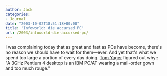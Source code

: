 ```yaml
---
author: Jack
categories:
- Journal
date: "2003-10-02T18:51:18+00:00"
title: 'Infoworld: die accursed PC'
url: /2003/infoworld-die-accursed-pc/
---
```


I was complaining today that as great and fast as PCs have become, there's no reason we should have to wait for them&#8212;ever. And yet that's what we spend too large a portion of every day doing. [Tom Yager][1] figured out why:: "A 3GHz Pentium 4 desktop is an IBM PC/AT wearing a mail-order gown and too much rouge."

 [1]: http://www.infoworld.com/article/03/09/26/38OPcurve_1.html